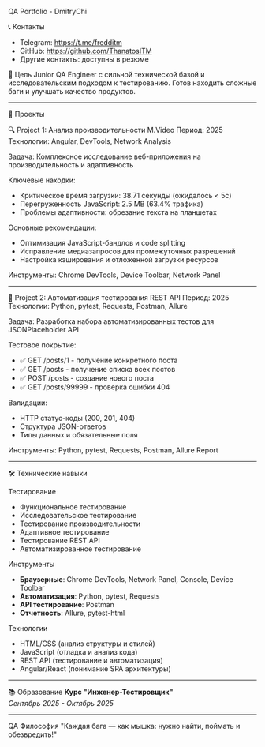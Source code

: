 QA Portfolio - DmitryChi

📞 Контакты
- Telegram: https://t.me/fredditm
- GitHub: https://github.com/ThanatosITM
- Другие контакты: доступны в резюме

🎯 Цель
Junior QA Engineer с сильной технической базой и исследовательским подходом к тестированию. 
Готов находить сложные баги и улучшать качество продуктов.

---

🚀 Проекты

🔍 Project 1: Анализ производительности M.Video
Период: 2025  
Технологии: Angular, DevTools, Network Analysis

Задача: Комплексное исследование веб-приложения на производительность и адаптивность

Ключевые находки:
- Критическое время загрузки: 38.71 секунды (ожидалось < 5с)
- Перегруженность JavaScript: 2.5 MB (63.4% трафика)  
- Проблемы адаптивности: обрезание текста на планшетах

Основные рекомендации:
- Оптимизация JavaScript-бандлов и code splitting
- Исправление медиазапросов для промежуточных разрешений
- Настройка кэширования и отложенной загрузки ресурсов

Инструменты: Chrome DevTools, Device Toolbar, Network Panel

---

🤖 Project 2: Автоматизация тестирования REST API
Период: 2025  
Технологии: Python, pytest, Requests, Postman, Allure

Задача: Разработка набора автоматизированных тестов для JSONPlaceholder API

Тестовое покрытие:
- ✅ GET /posts/1 - получение конкретного поста
- ✅ GET /posts - получение списка всех постов  
- ✅ POST /posts - создание нового поста
- ✅ GET /posts/99999 - проверка ошибки 404

Валидации:
- HTTP статус-коды (200, 201, 404)
- Структура JSON-ответов
- Типы данных и обязательные поля

Инструменты: Python, pytest, Requests, Postman, Allure Report

---

🛠 Технические навыки

Тестирование
- Функциональное тестирование
- Исследовательское тестирование  
- Тестирование производительности
- Адаптивное тестирование
- Тестирование REST API
- Автоматизированное тестирование

Инструменты
- **Браузерные**: Chrome DevTools, Network Panel, Console, Device Toolbar
- **Автоматизация**: Python, pytest, Requests
- **API тестирование**: Postman
- **Отчетность**: Allure, pytest-html

Технологии
- HTML/CSS (анализ структуры и стилей)
- JavaScript (отладка и анализ кода)
- REST API (тестирование и автоматизация)
- Angular/React (понимание SPA архитектуры)

---

📚 Образование
**Курс "Инженер-Тестировщик"**  
*Сентябрь 2025 - Октябрь 2025*

---

QA Философия
"Каждая бага — как мышка: нужно найти, поймать и обезвредить!"
